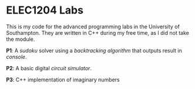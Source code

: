 # ELEC1204 Labs
This is my code for the advanced programming labs in the University of Southampton. They are written in C++ during my free time, as I did not take the module.

**P1**: A _sudoku_ solver using a _backtracking algorithm_ that outputs result in _console_.

**P2**: A basic digital _circuit simulator_.

**P3**: C++ implementation of imaginary numbers
